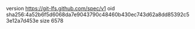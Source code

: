 version https://git-lfs.github.com/spec/v1
oid sha256:4a52b6f5d6068da7e9043790c48460b430ec743d62a8dd85392c53e12a7d453e
size 6578
